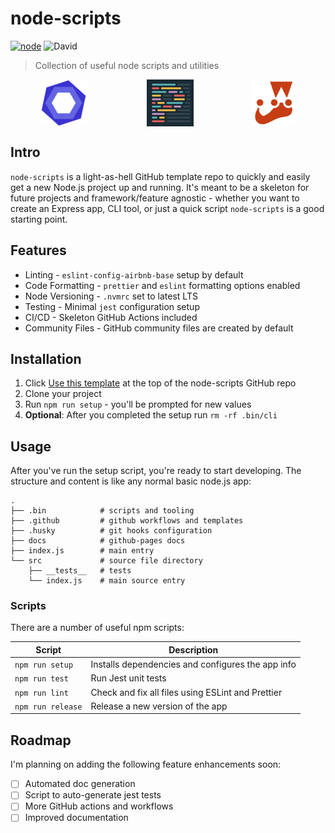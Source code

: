 # node-scripts

[![node](https://github.com/nielse63/node-scripts/actions/workflows/node.js.yml/badge.svg)](https://github.com/nielse63/node-scripts/actions/workflows/node.js.yml) ![David](https://img.shields.io/david/nielse63/node-scripts)

> Collection of useful node scripts and utilities

<div style="display:flex;align-items:center;justify-content:space-around">
<img src="docs/img/eslint.png">
<img src="docs/img/prettier.png">
<img src="docs/img/jest.png">
</div>

## Intro

`node-scripts` is a light-as-hell GitHub template repo to quickly and easily get a new Node.js project up and running. It's meant to be a skeleton for future projects and framework/feature agnostic - whether you want to create an Express app, CLI tool, or just a quick script `node-scripts` is a good starting point.

## Features

- Linting - `eslint-config-airbnb-base` setup by default
- Code Formatting - `prettier` and `eslint` formatting options enabled
- Node Versioning - `.nvmrc` set to latest LTS
- Testing - Minimal `jest` configuration setup
- CI/CD - Skeleton GitHub Actions included
- Community Files - GitHub community files are created by default

## Installation

1. Click [Use this template](https://github.com/nielse63/node-scripts/generate) at the top of the node-scripts GitHub repo
2. Clone your project
3. Run `npm run setup` - you'll be prompted for new values
4. **Optional**: After you completed the setup run `rm -rf .bin/cli`

## Usage

After you've run the setup script, you're ready to start developing. The structure and content is like any normal basic node.js app:

```
.
├── .bin            # scripts and tooling
├── .github         # github workflows and templates
├── .husky          # git hooks configuration
├── docs            # github-pages docs
├── index.js        # main entry
└── src             # source file directory
    ├── __tests__   # tests
    └── index.js    # main source entry
```

### Scripts

There are a number of useful npm scripts:

| Script            | Description                                       |
| ----------------- | ------------------------------------------------- |
| `npm run setup`   | Installs dependencies and configures the app info |
| `npm run test`    | Run Jest unit tests                               |
| `npm run lint`    | Check and fix all files using ESLint and Prettier |
| `npm run release` | Release a new version of the app                  |

## Roadmap

I'm planning on adding the following feature enhancements soon:

- [ ] Automated doc generation
- [ ] Script to auto-generate jest tests
- [ ] More GitHub actions and workflows
- [ ] Improved documentation
